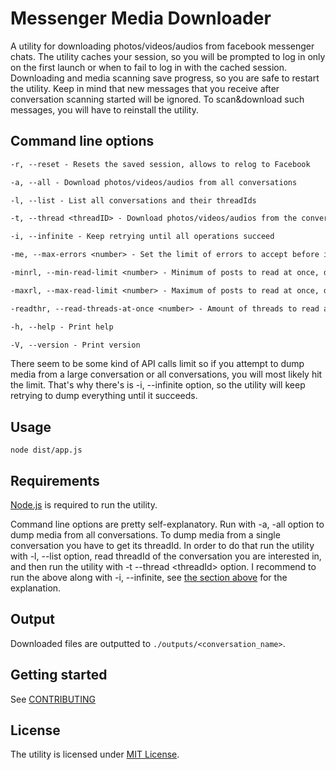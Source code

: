 # Messenger Media Downloader

A utility for downloading photos/videos/audios from facebook messenger chats.
The utility caches your session, so you will be prompted to log in only on the first launch or when to fail to log in with the cached session.
Downloading and media scanning save progress, so you are safe to restart the utility. Keep in mind that new messages that you receive after
conversation scanning started will be ignored. To scan&download such messages, you will have to reinstall the utility.

## Command line options

```txt
-r, --reset - Resets the saved session, allows to relog to Facebook

-a, --all - Download photos/videos/audios from all conversations

-l, --list - List all conversations and their threadIds

-t, --thread <threadID> - Download photos/videos/audios from the conversation with given threadID

-i, --infinite - Keep retrying until all operations succeed

-me, --max-errors <number> - Set the limit of errors to accept before interrupting, default is 3

-minrl, --min-read-limit <number> - Minimum of posts to read at once, default is 250

-maxrl, --max-read-limit <number> - Maximum of posts to read at once, default is 500

-readthr, --read-threads-at-once <number> - Amount of threads to read at once, default is 30

-h, --help - Print help

-V, --version - Print version
```

There seem to be some kind of API calls limit so if you attempt to dump media from a large conversation
or all conversations, you will most likely hit the limit. That's why there's is -i, --infinite option, so the utility will keep retrying
to dump everything until it succeeds.

## Usage

`node dist/app.js`

## Requirements

[Node.js](https://nodejs.org/) is required to run the utility.

Command line options are pretty self-explanatory.
Run with -a, -all option to dump media from all conversations.
To dump media from a single conversation you have to get its threadId. In order to do that run the utility with -l, --list option,
read threadId of the conversation you are interested in, and then run the utility with -t --thread &lt;threadId&gt; option.
I recommend to run the above along with -i, --infinite, see [the section above](#infinite_explanation) for the explanation.

## Output

Downloaded files are outputted to `./outputs/<conversation_name>`.

## Getting started

See [CONTRIBUTING](CONTRIBUTING.md)

## License

The utility is licensed under [MIT License](./LICENSE).
